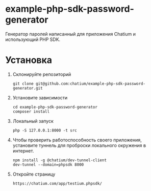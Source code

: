 # example-php-sdk-password-generator
Генератор паролей написанный для приложения Chatium и использующий PHP SDK.

# Установка

1. Склонируйте репозиторий
    ```
    git clone git@github.com:chatium/example-php-sdk-password-generator.git
    ```

2. Установите зависимости
    ```
    cd example-php-sdk-password-generator
    composer install
    ```

3. Локальный запуск
    ```
    php -S 127.0.0.1:8000 -t src
    ```
4. Чтобы проверить работоспособность своего приложения, установите туннель для проброски локального окружения в интернет.
    ```
    npm install -g @chatium/dev-tunnel-client
    dev-tunnel --domain=phpsdk 8000
    ``` 
5. Откройте страницу
    ```
    https://chatium.com/app/testium.phpsdk/
    ```
   
